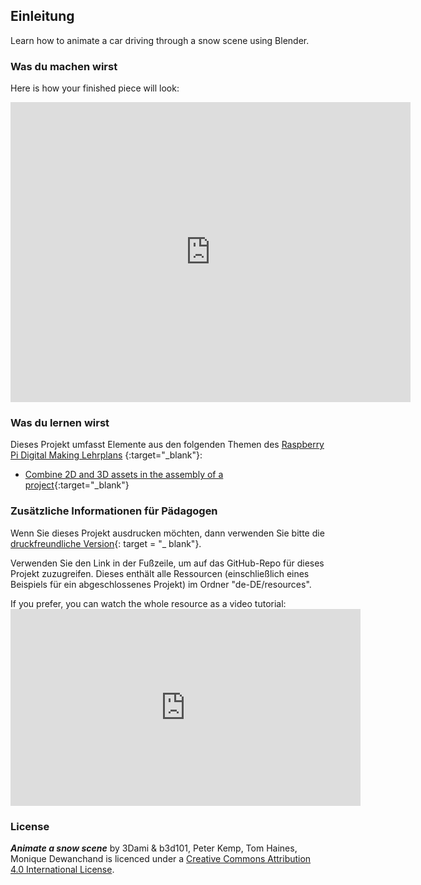 ## Einleitung

Learn how to animate a car driving through a snow scene using Blender.

### Was du machen wirst

Here is how your finished piece will look:

<div class="sketchfab-embed-wrapper"><iframe width="640" height="480" src="https://sketchfab.com/models/f74b099ea5a64f6192d2068900f9c9c0/embed" frameborder="0" allowvr allowfullscreen mozallowfullscreen="true" webkitallowfullscreen="true" onmousewheel=""></iframe>
</div>

### Was du lernen wirst

Dieses Projekt umfasst Elemente aus den folgenden Themen des [Raspberry Pi Digital Making Lehrplans](http://rpf.io/curriculum) {:target="_blank"}:

+ [Combine 2D and 3D assets in the assembly of a project](https://curriculum.raspberrypi.org/design/builder/){:target="_blank"}

### Zusätzliche Informationen für Pädagogen

Wenn Sie dieses Projekt ausdrucken möchten, dann verwenden Sie bitte die [druckfreundliche Version](https://projects.raspberrypi.org/en/projects/blender-animate-snow-scene/print){: target = "_ blank"}.

Verwenden Sie den Link in der Fußzeile, um auf das GitHub-Repo für dieses Projekt zuzugreifen. Dieses enthält alle Ressourcen (einschließlich eines Beispiels für ein abgeschlossenes Projekt) im Ordner "de-DE/resources".

If you prefer, you can watch the whole resource as a video tutorial: <iframe width="560" height="315" src="https://www.youtube.com/embed/U2lXAQQBok8?rel=0" frameborder="0" allowfullscreen mark="crwd-mark"></iframe> 

### License

***Animate a snow scene*** by 3Dami & b3d101, Peter Kemp, Tom Haines, Monique Dewanchand is licenced under a [Creative Commons Attribution 4.0 International License](http://creativecommons.org/licenses/by-sa/4.0/).
